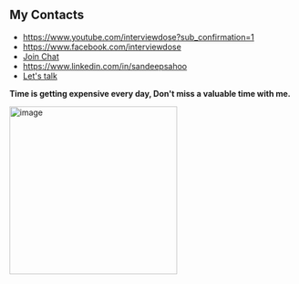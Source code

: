 ## My Contacts
- https://www.youtube.com/interviewdose?sub_confirmation=1
- https://www.facebook.com/interviewdose
- [Join Chat](https://discord.gg/hEw7kbwu)
- https://www.linkedin.com/in/sandeepsahoo
- [Let's talk](https://topmate.io/ersandeep)

**Time is getting expensive every day, Don't miss a valuable time with me.**
  
  <img width="294" alt="image" src="https://github.com/sandipsahoo2k2/my/assets/5547869/d8a61203-a4a9-44e1-9761-9b9055c4d96a">

